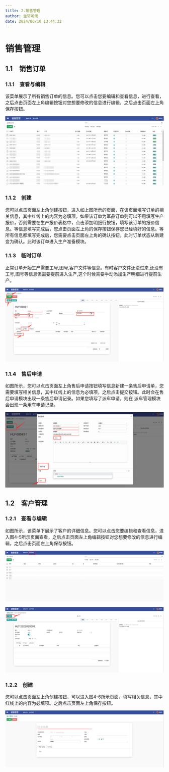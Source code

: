 ```yaml
---
title: 2.销售管理
author: 坐轩听雨
date: 2024/06/10 13:44:32
---
```

# 销售管理
## 1.1　销售订单

### 1.1.1　查看与编辑

该菜单展示了所有销售订单的信息。您可以点击您要编辑和查看信息，进行查看，之后点击页面左上角编辑按钮对您想要修改的信息进行编辑，之后点击页面左上角保存按钮。

![图片](./image/2.jpg)

### 1.1.2　创建

您可以点击页面左上角创建按钮，进入如上图所示的页面，在该页面填写订单的相关信息，其中红线上的内容为必填项。如果该订单为军品订单则可以不用填写生产报价，否则需要在生产报价表格中，点击添加明细行按钮，填写该订单的报价信息。等信息填写完成后，您点击页面左上角的保存按钮保存您已经填好的信息。等所有信息都填写完成后，您需要点击页面左上角的确认按钮。此时订单状态从新建变为确认。此时该订单进入生产准备模块。

### 1.1.3　临时订单

正常订单开始生产需要工号,图号,客户文件等信息。有时客户文件还没过来,还没有工号,图号等信息但需要提前进入生产,这个时候需要手动添加生产明细进行提前生产。

![图片](./image/3.jpg)
### 1.1.4　售后申请

如图所示，您可以点击页面左上角售后申请按钮填写信息新建一条售后申请单，您需要填写相关信息，其中红线上的信息为必填项，之后点击提交按钮。此时会在售后申请模块出现一条售后申请记录。如果您填写了派车申请，则在 派车管理模块会出现一条用车申请记录。

![图片](./image/4.jpg)
## 1.2　客户管理

### 1.2.1　查看与编辑

如图所示，该菜单下展示了客户的详细信息。您可以点击您要编辑和查看信息，进入图4-5所示页面查看，之后点击页面左上角编辑按钮对您想要修改的信息进行编辑，之后点击页面左上角保存按钮。

![图片](./image/5.jpg)

![图片](./image/6.jpg)
### 1.2.2　创建

您可以点击页面左上角创建按钮，可以进入图4-6所示页面，填写相关信息，其中红线上的内容为必填项。之后点击页面左上角保存按钮。

![图片](./image/7.jpg)

